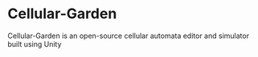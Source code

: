 # Cellular-Garden
 Cellular-Garden is an open-source cellular automata editor and simulator built using Unity
